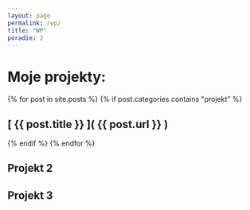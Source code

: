 ```yaml
---
layout: page
permalink: /wp/
title: "WP"
poradie: 2
---
```


# Moje projekty:

{% for post in site.posts %}
{% if post.categories contains "projekt" %}
## [ {{ post.title }} ]( {{ post.url }} )  
{% endif %}
{% endfor %}

## Projekt 2
## Projekt 3